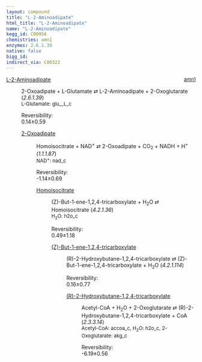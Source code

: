 ```yaml
---
layout: compound
title: "L-2-Aminoadipate"
html_title: "L-2-Aminoadipate"
name: "L-2-Aminoadipate"
kegg_id: C00956
chemistries: amn1
enzymes: 2.6.1.39
native: false
bigg_id:
indirect_via: C00322
---
```

<dl><dt class='rs-product'><a href='{{ site.url }}{{ site.baseurl }}/compounds/C00956' class='link-dark' data-bs-toggle='tooltip' data-bs-html='true' data-bs-title='KEGG: C00956'>L-2-Aminoadipate</a><span style='float: right; max-width: 40%'><a href='{{ site.url }}{{ site.baseurl }}/chemistries/amn1' class='link-dark opacity-50' style='font-size: small; word-wrap: anywhere;'>amn1</a></span></dt><dd><p>2-Oxoadipate + L-Glutamate &#8644; L-2-Aminoadipate + 2-Oxoglutarate (<i>2.6.1.39</i>)<br /><span style='font-size: small;'><span data-bs-toggle='tooltip' data-bs-html='true' data-bs-title='KEGG: C00025'>L-Glutamate</span>: glu__L_c</span><br /><div class="reversibility_info">Reversibility: <div class="progress"><div class="progress-bar bg-success" role="progressbar" style="width: 0%" aria-valuenow="0" aria-valuemin="0" aria-valuemax="100"></div></div><span>0.14&plusmn;0.59</span><div class="progress"><div class="progress-bar bg-danger" role="progressbar" style="width: 1.44%" aria-valuenow="0.1436034009387977" aria-valuemin="0" aria-valuemax="10"></div><div class="progress-bar bg-warning" role="progressbar" style="width: 5.92%" aria-valuenow="0.1436034009387977" aria-valuemin="0" aria-valuemax="10"></div></div></div></p><dl><dt><a href='{{ site.url }}{{ site.baseurl }}/compounds/C00322' class='link-dark' data-bs-toggle='tooltip' data-bs-html='true' data-bs-title='KEGG: C00322'>2-Oxoadipate</a><span style='float: right; max-width: 40%'><a href='{{ site.url }}{{ site.baseurl }}/chemistries/None' class='link-dark opacity-50' style='font-size: small; word-wrap: anywhere;'></a></span></dt><dd><p>Homoisocitrate + NAD<sup>+</sup> &#8644; 2-Oxoadipate + CO<sub>2</sub> + NADH + H<sup>+</sup> (<i>1.1.1.87</i>)<br /><span style='font-size: small;'><span data-bs-toggle='tooltip' data-bs-html='true' data-bs-title='KEGG: C00003'>NAD<sup>+</sup></span>: nad_c</span><br /><div class="reversibility_info">Reversibility: <div class="progress" style="flex-direction: row-reverse;"><div class="progress-bar bg-success" role="progressbar" style="width: 11.36%" aria-valuenow="-1.1357880546629908" aria-valuemin="0" aria-valuemax="10"></div><div class="progress-bar bg-warning" role="progressbar" style="width: 6.88%" aria-valuenow="-1.1357880546629908" aria-valuemin="0" aria-valuemax="10"></div></div><span>-1.14&plusmn;0.69</span><div class="progress"><div class="progress-bar bg-danger" role="progressbar" style="width: 0%" aria-valuenow="-1.1357880546629908" aria-valuemin="0" aria-valuemax="10"></div></div></div></p><dl><dt><a href='{{ site.url }}{{ site.baseurl }}/compounds/C05662' class='link-dark' data-bs-toggle='tooltip' data-bs-html='true' data-bs-title='KEGG: C05662'>Homoisocitrate</a><span style='float: right; max-width: 40%'><a href='{{ site.url }}{{ site.baseurl }}/chemistries/None' class='link-dark opacity-50' style='font-size: small; word-wrap: anywhere;'></a></span></dt><dd><p>(Z)-But-1-ene-1,2,4-tricarboxylate + H<sub>2</sub>O &#8644; Homoisocitrate (<i>4.2.1.36</i>)<br /><span style='font-size: small;'><span data-bs-toggle='tooltip' data-bs-html='true' data-bs-title='KEGG: C00001'>H<sub>2</sub>O</span>: h2o_c</span><br /><div class="reversibility_info">Reversibility: <div class="progress"><div class="progress-bar bg-success" role="progressbar" style="width: 0%" aria-valuenow="0" aria-valuemin="0" aria-valuemax="100"></div></div><span>0.49&plusmn;1.18</span><div class="progress"><div class="progress-bar bg-danger" role="progressbar" style="width: 4.87%" aria-valuenow="0.4872926880668902" aria-valuemin="0" aria-valuemax="10"></div><div class="progress-bar bg-warning" role="progressbar" style="width: 11.85%" aria-valuenow="0.4872926880668902" aria-valuemin="0" aria-valuemax="10"></div></div></div></p><dl><dt><a href='{{ site.url }}{{ site.baseurl }}/compounds/C04002' class='link-dark' data-bs-toggle='tooltip' data-bs-html='true' data-bs-title='KEGG: C04002'>(Z)-But-1-ene-1,2,4-tricarboxylate</a><span style='float: right; max-width: 40%'><a href='{{ site.url }}{{ site.baseurl }}/chemistries/None' class='link-dark opacity-50' style='font-size: small; word-wrap: anywhere;'></a></span></dt><dd><p>(R)-2-Hydroxybutane-1,2,4-tricarboxylate &#8644; (Z)-But-1-ene-1,2,4-tricarboxylate + H<sub>2</sub>O (<i>4.2.1.114</i>)<br /><div class="reversibility_info">Reversibility: <div class="progress"><div class="progress-bar bg-success" role="progressbar" style="width: 0%" aria-valuenow="0" aria-valuemin="0" aria-valuemax="100"></div></div><span>0.16&plusmn;0.77</span><div class="progress"><div class="progress-bar bg-danger" role="progressbar" style="width: 1.61%" aria-valuenow="0.16063644284934936" aria-valuemin="0" aria-valuemax="10"></div><div class="progress-bar bg-warning" role="progressbar" style="width: 7.70%" aria-valuenow="0.16063644284934936" aria-valuemin="0" aria-valuemax="10"></div></div></div></p><dl><dt><a href='{{ site.url }}{{ site.baseurl }}/compounds/C01251' class='link-dark' data-bs-toggle='tooltip' data-bs-html='true' data-bs-title='KEGG: C01251'>(R)-2-Hydroxybutane-1,2,4-tricarboxylate</a><span style='float: right; max-width: 40%'><a href='{{ site.url }}{{ site.baseurl }}/chemistries/None' class='link-dark opacity-50' style='font-size: small; word-wrap: anywhere;'></a></span></dt><dd><p>Acetyl-CoA + H<sub>2</sub>O + 2-Oxoglutarate &#8644; (R)-2-Hydroxybutane-1,2,4-tricarboxylate + CoA (<i>2.3.3.14</i>)<br /><span style='font-size: small;'><span data-bs-toggle='tooltip' data-bs-html='true' data-bs-title='KEGG: C00024'>Acetyl-CoA</span>: accoa_c, <span data-bs-toggle='tooltip' data-bs-html='true' data-bs-title='KEGG: C00001'>H<sub>2</sub>O</span>: h2o_c, <span data-bs-toggle='tooltip' data-bs-html='true' data-bs-title='KEGG: C00026'>2-Oxoglutarate</span>: akg_c</span><br /><div class="reversibility_info">Reversibility: <div class="progress" style="flex-direction: row-reverse;"><div class="progress-bar bg-success" role="progressbar" style="width: 61.94%" aria-valuenow="-6.193657658931342" aria-valuemin="0" aria-valuemax="10"></div><div class="progress-bar bg-warning" role="progressbar" style="width: 5.64%" aria-valuenow="-6.193657658931342" aria-valuemin="0" aria-valuemax="10"></div></div><span>-6.19&plusmn;0.56</span><div class="progress"><div class="progress-bar bg-danger" role="progressbar" style="width: 0%" aria-valuenow="-6.193657658931342" aria-valuemin="0" aria-valuemax="10"></div></div></div></p><dl></dl></dd></dl></dd></dl></dd></dl></dd></dl></dd></dl>